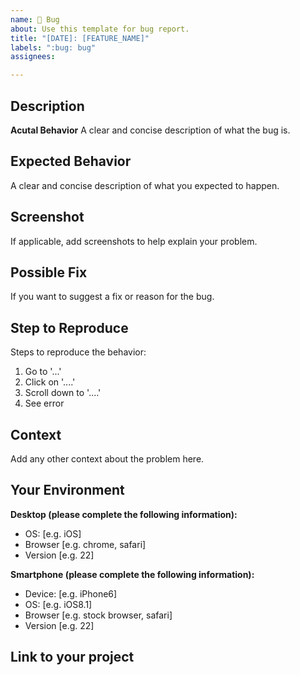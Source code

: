 ```yaml
---
name: 🐛 Bug 
about: Use this template for bug report.
title: "[DATE]: [FEATURE_NAME]"
labels: ":bug: bug"
assignees:

--- 
```


## Description

**Acutal Behavior**
A clear and concise description of what the bug is.

## Expected Behavior

A clear and concise description of what you expected to happen.

## Screenshot

If applicable, add screenshots to help explain your problem.

## Possible Fix

If you want to suggest a fix or reason for the bug.

## Step to Reproduce

Steps to reproduce the behavior:

1. Go to '...'
2. Click on '....'
3. Scroll down to '....'
4. See error

## Context

Add any other context about the problem here.

## Your Environment

**Desktop (please complete the following information):**

- OS: [e.g. iOS]
- Browser [e.g. chrome, safari]
- Version [e.g. 22]

**Smartphone (please complete the following information):**

- Device: [e.g. iPhone6]
- OS: [e.g. iOS8.1]
- Browser [e.g. stock browser, safari]
- Version [e.g. 22]

## Link to your project
